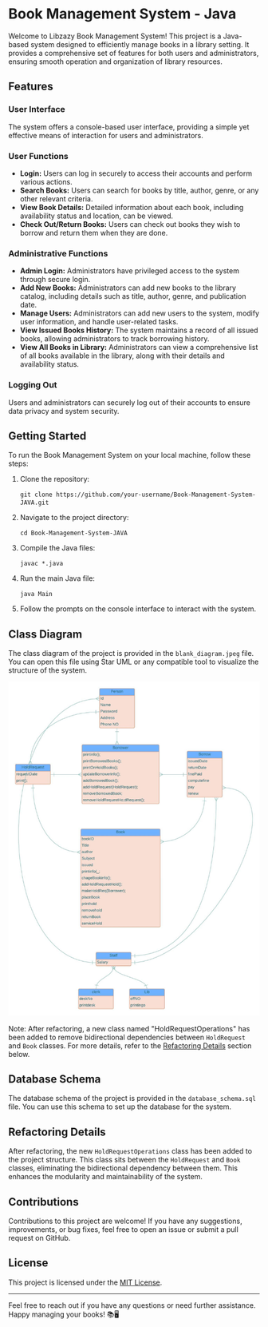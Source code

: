 # Book Management System - Java

Welcome to Libzazy Book Management System! This project is a Java-based system designed to efficiently manage books in a library setting. It provides a comprehensive set of features for both users and administrators, ensuring smooth operation and organization of library resources.

## Features

### User Interface

The system offers a console-based user interface, providing a simple yet effective means of interaction for users and administrators.

### User Functions

- **Login:** Users can log in securely to access their accounts and perform various actions.
- **Search Books:** Users can search for books by title, author, genre, or any other relevant criteria.
- **View Book Details:** Detailed information about each book, including availability status and location, can be viewed.
- **Check Out/Return Books:** Users can check out books they wish to borrow and return them when they are done.

### Administrative Functions

- **Admin Login:** Administrators have privileged access to the system through secure login.
- **Add New Books:** Administrators can add new books to the library catalog, including details such as title, author, genre, and publication date.
- **Manage Users:** Administrators can add new users to the system, modify user information, and handle user-related tasks.
- **View Issued Books History:** The system maintains a record of all issued books, allowing administrators to track borrowing history.
- **View All Books in Library:** Administrators can view a comprehensive list of all books available in the library, along with their details and availability status.

### Logging Out

Users and administrators can securely log out of their accounts to ensure data privacy and system security.

## Getting Started

To run the Book Management System on your local machine, follow these steps:

1. Clone the repository:

   ```
   git clone https://github.com/your-username/Book-Management-System-JAVA.git
   ```

2. Navigate to the project directory:

   ```
   cd Book-Management-System-JAVA
   ```

3. Compile the Java files:

   ```
   javac *.java
   ```

4. Run the main Java file:

   ```
   java Main
   ```

5. Follow the prompts on the console interface to interact with the system.

## Class Diagram

The class diagram of the project is provided in the `blank_diagram.jpeg` file. You can open this file using Star UML or any compatible tool to visualize the structure of the system.

![Class Diagram](diagram.jpeg)

Note: After refactoring, a new class named "HoldRequestOperations" has been added to remove bidirectional dependencies between `HoldRequest` and `Book` classes. For more details, refer to the [Refactoring Details](#refactoring-details) section below.

## Database Schema

The database schema of the project is provided in the `database_schema.sql` file. You can use this schema to set up the database for the system.

## Refactoring Details

After refactoring, the new `HoldRequestOperations` class has been added to the project structure. This class sits between the `HoldRequest` and `Book` classes, eliminating the bidirectional dependency between them. This enhances the modularity and maintainability of the system.

## Contributions

Contributions to this project are welcome! If you have any suggestions, improvements, or bug fixes, feel free to open an issue or submit a pull request on GitHub.

## License

This project is licensed under the [MIT License](LICENSE).

---

Feel free to reach out if you have any questions or need further assistance. Happy managing your books! 📚🖥️
